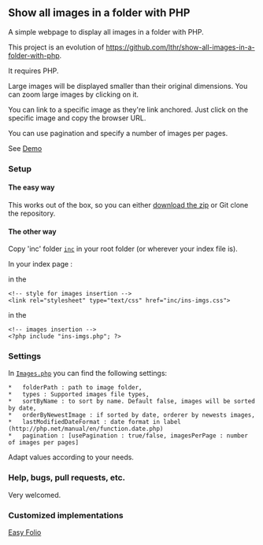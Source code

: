 Show all images in a folder with PHP
------------------------------------

A simple webpage to display all images in a folder with PHP.

This project is an evolution of https://github.com/lthr/show-all-images-in-a-folder-with-php.

It requires PHP.


Large images will be displayed smaller than their original dimensions. You can zoom large images by clicking on it.

You can link to a specific image as they're link anchored. Just click on the specific image and copy the browser URL.

You can use pagination and specify a number of images per pages.

See [Demo](http://dvdn.free.fr/show-all-images-in-folder/)

### Setup
#### The easy way
This works out of the box, so you can either [download the zip](https://github.com/dvdn/show-all-images-in-a-folder-with-php/archive/master.zip) or Git clone the repository.

#### The other way
Copy 'inc' folder [`inc`](https://github.com/dvdn/show-all-images-in-a-folder-with-php/blob/master/inc/) in your root folder (or wherever your index file is).

In your index page :

in the <head>

    <!-- style for images insertion -->
    <link rel="stylesheet" type="text/css" href="inc/ins-imgs.css">

in the <body>

    <!-- images insertion -->
    <?php include "ins-imgs.php"; ?>


### Settings
In [`Images.php`](https://github.com/dvdn/show-all-images-in-a-folder-with-php/blob/master/inc/Images.php#L20) you can find the following settings:

    *   folderPath : path to image folder,
    *   types : Supported images file types,
    *   sortByName : to sort by name. Default false, images will be sorted by date,
    *   orderByNewestImage : if sorted by date, orderer by newests images,
    *   lastModifiedDateFormat : date format in label (http://php.net/manual/en/function.date.php)
    *   pagination : [usePagination : true/false, imagesPerPage : number of images per pages]

Adapt values according to your needs.

### Help, bugs, pull requests, etc.
Very welcomed.

### Customized implementations
[Easy Folio](https://github.com/mikelothar/easy-folio)
